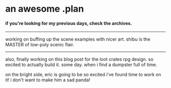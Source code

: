 # an awesome .plan

#### if you're looking for my previous days, check the archives.

---

working on buffing up the scene examples with nicer art.  shibu is the MASTER of low-poly scenic flair.

---

also, finally working on this blog post for the loot crates rpg design.  so excited to actually build it.  some day.  when i find a dumpster full of time.

on the bright side, eric is going to be so excited i've found time to work on it!  i don't want to make him a sad panda!

